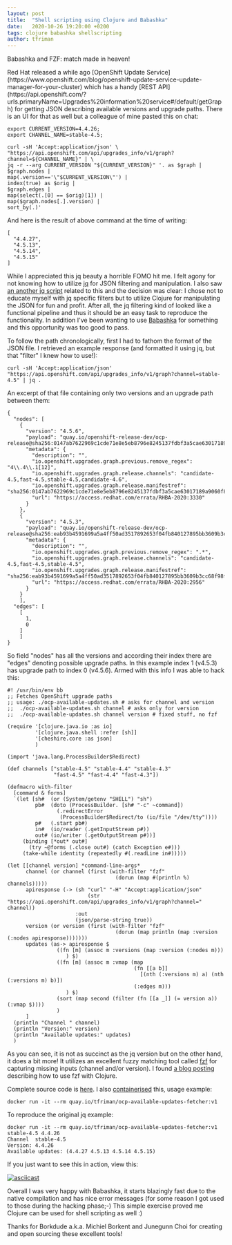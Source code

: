 ```yaml
---
layout: post
title:  "Shell scripting using Clojure and Babashka"
date:   2020-10-26 19:20:00 +0200
tags: clojure babashka shellscripting
author: tfriman
---
```


<p><banner_h>Babashka and FZF: match made in heaven!</banner_h></p>
Red Hat released a while ago [OpenShift Update
Service](https://www.openshift.com/blog/openshift-update-service-update-manager-for-your-cluster)
which has a handy [REST
API](https://api.openshift.com/?urls.primaryName=Upgrades%20information%20service#/default/getGraph)
for getting JSON describing available versions and upgrade
paths. There is an UI for that as well but a colleague of mine pasted
this on chat:

```
export CURRENT_VERSION=4.4.26;
export CHANNEL_NAME=stable-4.5;

curl -sH 'Accept:application/json' \
"https://api.openshift.com/api/upgrades_info/v1/graph?channel=${CHANNEL_NAME}" | \
jq -r --arg CURRENT_VERSION "${CURRENT_VERSION}" '. as $graph |
$graph.nodes |
map(.version=='\"$CURRENT_VERSION\"') |
index(true) as $orig |
$graph.edges |
map(select(.[0] == $orig)[1]) |
map($graph.nodes[.].version) |
sort_by(.)'
```
And here is the result of above command at the time of writing:

```
[
  "4.4.27",
  "4.5.13",
  "4.5.14",
  "4.5.15"
]
```

While I appreciated this jq beauty a horrible FOMO hit me. I felt
agony for not knowing how to utilize
[jq](https://stedolan.github.io/jq/manual/) for JSON filtering and
manipulation. I also saw [an another jq
script](https://github.com/openshift/cincinnati/blob/master/hack/graph.sh)
related to this and the decision was clear: I chose not to educate
myself with jq specific filters but to utilize Clojure for
manipulating the JSON for fun and profit. After all, the jq filtering
kind of looked like a functional pipeline and thus it should be an
easy task to reproduce the functionality. In addition I've been
wanting to use [Babashka](https://github.com/borkdude/babashka) for
something and this opportunity was too good to pass.

To follow the path chronologically, first I had to fathom the format
of the JSON file. I retrieved an example response (and formatted it
using jq, but that "filter" I knew how to use!):

```
curl -sH 'Accept:application/json' "https://api.openshift.com/api/upgrades_info/v1/graph?channel=stable-4.5" | jq .
```

An excerpt of that file containing only two versions and an upgrade path between them:
```
{
  "nodes": [
    {
      "version": "4.5.6",
      "payload": "quay.io/openshift-release-dev/ocp-release@sha256:0147ab7622969c1cde71e8e5eb8796e8245137fdbf3a5cae63017189a9060f86",
      "metadata": {
        "description": "",
        "io.openshift.upgrades.graph.previous.remove_regex": "4\\.4\\.1[12]",
        "io.openshift.upgrades.graph.release.channels": "candidate-4.5,fast-4.5,stable-4.5,candidate-4.6",
        "io.openshift.upgrades.graph.release.manifestref": "sha256:0147ab7622969c1cde71e8e5eb8796e8245137fdbf3a5cae63017189a9060f86",
        "url": "https://access.redhat.com/errata/RHBA-2020:3330"
      }
    },
    {
      "version": "4.5.3",
      "payload": "quay.io/openshift-release-dev/ocp-release@sha256:eab93b4591699a5a4ff50ad3517892653f04fb840127895bb3609b3cc68f98f3",
      "metadata": {
        "description": "",
        "io.openshift.upgrades.graph.previous.remove_regex": ".*",
        "io.openshift.upgrades.graph.release.channels": "candidate-4.5,fast-4.5,stable-4.5",
        "io.openshift.upgrades.graph.release.manifestref": "sha256:eab93b4591699a5a4ff50ad3517892653f04fb840127895bb3609b3cc68f98f3",
        "url": "https://access.redhat.com/errata/RHBA-2020:2956"
      }
    }
    ],
  "edges": [
    [
      1,
      0
    ]
    ]
}

```

So field "nodes" has all the versions and according their index there
are "edges" denoting possible upgrade paths. In this example index 1
(v4.5.3) has upgrade path to index 0 (v4.5.6). Armed with this info I
was able to hack this:

```
#! /usr/bin/env bb
;; Fetches OpenShift upgrade paths
;; usage: ./ocp-available-updates.sh # asks for channel and version
;;  ./ocp-available-updates.sh channel # asks only for version
;;  ./ocp-available-updates.sh channel version # fixed stuff, no fzf

(require '[clojure.java.io :as io]
         '[clojure.java.shell :refer [sh]]
         '[cheshire.core :as json]
         )

(import 'java.lang.ProcessBuilder$Redirect)

(def channels ["stable-4.5" "stable-4.4" "stable-4.3"
               "fast-4.5" "fast-4.4" "fast-4.3"])

(defmacro with-filter
  [command & forms]
  `(let [sh#  (or (System/getenv "SHELL") "sh")
         pb#  (doto (ProcessBuilder. [sh# "-c" ~command])
                (.redirectError
                 (ProcessBuilder$Redirect/to (io/file "/dev/tty"))))
         p#   (.start pb#)
         in#  (io/reader (.getInputStream p#))
         out# (io/writer (.getOutputStream p#))]
     (binding [*out* out#]
       (try ~@forms (.close out#) (catch Exception e#)))
     (take-while identity (repeatedly #(.readLine in#)))))

(let [[channel version] *command-line-args*
      channel (or channel (first (with-filter "fzf"
                                   (dorun (map #(println %) channels)))))
      apiresponse (-> (sh "curl" "-H" "Accept:application/json"
                          (str "https://api.openshift.com/api/upgrades_info/v1/graph?channel=" channel))
                      :out
                      (json/parse-string true))
      version (or version (first (with-filter "fzf"
                                   (dorun (map println (map :version (:nodes apiresponse)))))))
      updates (as-> apiresponse $
                ((fn [m] (assoc m :versions (map :version (:nodes m)))
                   ) $)
                ((fn [m] (assoc m :vmap (map
                                         (fn [[a b]]
                                           [(nth (:versions m) a) (nth (:versions m) b)])
                                         (:edges m)))
                   ) $)
                (sort (map second (filter (fn [[a _]] (= version a)) (:vmap $))))
                )
      ]
  (println "Channel " channel)
  (println "Version:" version)
  (println "Available updates:" updates)
  )

```

As you can see, it is not as succinct as the jq version but on the
other hand, it does a bit more! It utilizes an excellent fuzzy
matching tool called [fzf](https://github.com/junegunn/fzf) for
capturing missing inputs (channel and/or version). I found [a blog
posting](https://junegunn.kr/2016/02/using-fzf-in-your-program/)
describing how to use fzf with Clojure.

Complete source code is
[here](https://github.com/tfriman/ocp-available-updates-fetcher). I
also
[containerised](https://quay.io/repository/tfriman/ocp-available-updates-fetcher?tab=info)
this, usage example:

```
docker run -it --rm quay.io/tfriman/ocp-available-updates-fetcher:v1
```

To reproduce the original jq example:

```
docker run -it --rm quay.io/tfriman/ocp-available-updates-fetcher:v1 stable-4.5 4.4.26
Channel  stable-4.5
Version: 4.4.26
Available updates: (4.4.27 4.5.13 4.5.14 4.5.15)
```

If you just want to see this in action, view this:

[![asciicast](https://asciinema.org/a/zKQ2rOyDzJVBVr3UEZu3Lr93v.svg)](https://asciinema.org/a/zKQ2rOyDzJVBVr3UEZu3Lr93v?autoplay=1&rows=30)

Overall I was very happy with Babashka, it starts blazingly fast due
to the native compilation and has nice error messages (for some reason
I got used to those during the hacking phase;-) This simple exercise
proved me Clojure can be used for shell scripting as well :)

Thanks for Borkdude a.k.a. Michiel Borkent and Junegunn Choi for
creating and open sourcing these excellent tools!
